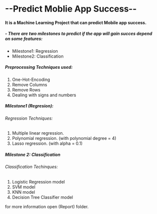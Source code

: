 # --Predict Moblie App Success--

#### It is a Machine Learning Project that can predict Mobile app success.

##### - There are two milestones to predict if the app will gain succes depend on some features:
- Milestone1: Regression
- Milestone2: Classification

##### Preprocessing Techniques used:
 1. One-Hot-Encoding
 2. Remove Columns
 3. Remove Rows
 4. Dealing with signs and numbers

##### Milestone1 (Regresion):
###### Regression Techniques:
  1. Multiple linear regression.
  2. Polynomial regression. (with polynomial degree = 4)
  3. Lasso regression. (with alpha = 0.1)

##### Milestone 2: Classification
###### Classification Techinques:
  1. Logistic Regression model
  2. SVM model
  3. KNN model
  4. Decision Tree Classifier model

for more information open (Report) folder.
